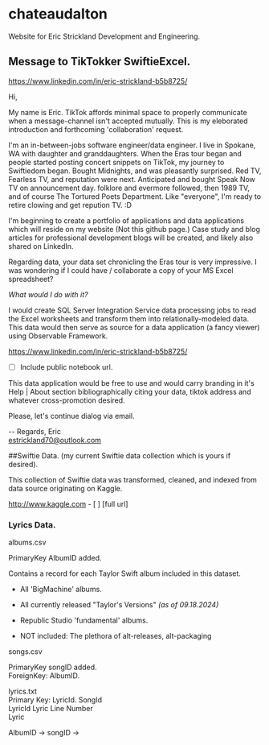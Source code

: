 # chateaudalton
Website for Eric Strickland Development and Engineering.  


## Message to TikTokker SwiftieExcel.  


https://www.linkedin.com/in/eric-strickland-b5b8725/


Hi,

My name is Eric.  TikTok affords minimal space to properly communicate when a message-channel isn't accepted mutually.  This is my eleborated introduction and forthcoming 'collaboration' request.  

I'm an in-between-jobs software engineer/data engineer.  I live in Spokane, WA with daughter and granddaughters.  When the Eras tour began and people started posting concert snippets on TikTok, my journey to Swiftiedom began.  Bought Midnights, and was pleasantly surprised.  Red TV, Fearless TV, and reputation were next.  Anticipated and bought Speak Now TV on announcement day.  folklore and evermore followed, then 1989 TV, and of course The Tortured Poets Department.  Like "everyone", I'm ready to retire clowing and get repution TV.  :D  

I'm beginning to create a portfolio of applications and data applications which will reside on my website (Not this github page.)  Case study and blog articles for professional development blogs will be created, and likely also shared on LinkedIn.  

Regarding data, your data set chronicling the Eras tour is very impressive.  I was wondering if I could have / collaborate a copy of your MS Excel spreadsheet?  

*What would I do with it?*  

I would create SQL Server Integration Service data processing jobs to read the Excel worksheets and transform them into relationally-modeled data.  This data would then serve as source for a data application (a fancy viewer) using Observable Framework.

https://www.linkedin.com/in/eric-strickland-b5b8725/

- [ ] Include public notebook url.  


This data application would be free to use and would carry branding in it's Help | About section bibliographically citing your data, tiktok address and whatever cross-promotion desired.  

Please, let's continue dialog via email.

-- Regards,
Eric  
estrickland70@outlook.com  











##Swiftie Data.  (my current Swiftie data collection which is yours if desired).  

This collection of Swiftie data was transformed, cleaned, and indexed from data source originating on Kaggle.  

http://www.kaggle.com   - [ ] [full url]

### Lyrics Data.  

albums.csv  

PrimaryKey AlbumID added.  

Contains a record for each Taylor Swift album included in this dataset.  
- All 'BigMachine' albums.  
- All currently released "Taylor's Versions" *(as of 09.18.2024)*  
- Republic Studio 'fundamental' albums.  

- NOT included:  The plethora of alt-releases, alt-packaging


songs.csv  

PrimaryKey songID added.  
ForeignKey: AlbumID.  

lyrics.txt  
Primary Key: LyricId.
SongId	
LyricId	
Lyric Line Number	
Lyric  

AlbumID -> songID -> 

